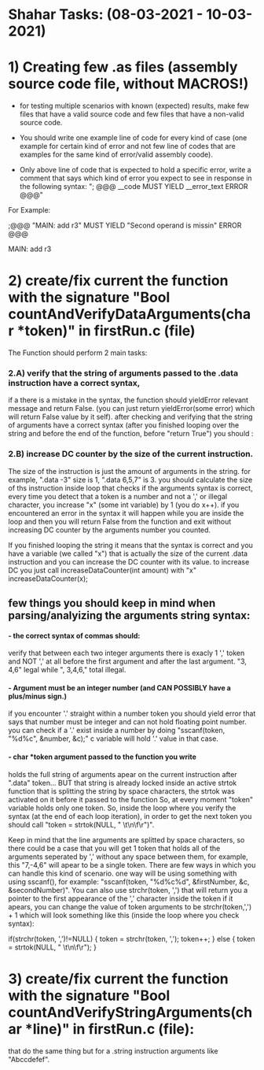 # Shahar Tasks: (08-03-2021 - 10-03-2021)
# 1) Creating few .as files (assembly source code file, without MACROS!) 
- for testing multiple scenarios with known (expected) results, make few files that have a valid source code and few files that have a non-valid source code.

- You should write one example line of code for every kind of case (one example for certain kind of error and not few line of codes that are examples for the same kind of error/valid assembly coode).

- Only above line of code that is expected to hold a specific error, write a comment that says which kind of error you expect to see in response in the following syntax: "; @@@ __code MUST YIELD __error_text  ERROR @@@"

For Example:

;@@@ "MAIN: add r3" MUST YIELD "Second operand is missin" ERROR @@@

MAIN: add r3


# 2) create/fix current the function with the signature "Bool countAndVerifyDataArguments(char *token)" in firstRun.c (file)
The Function should perform 2 main tasks:
### 2.A) verify that the string of arguments passed to the .data instruction have a correct syntax, 
if a there is a mistake in the syntax, the function should yieldError relevant message and return False. (you can just return yieldError(some error) which will return False value by it self). after checking and verifying that the string of arguments have a correct syntax  (after you finished looping over the string and before the end of the function, before "return True") you should :
### 2.B) increase DC counter by the size of the current instruction. 
The size of the instruction is just the amount of arguments in the string.
for example, ".data -3" size is 1, ".data 6,5,7" is 3. you should calculate the size 
of ths instruction inside loop that checks if the arguments syntax is correct,
every time you detect that a token is a number and not a ',' or illegal character, 
you increase "x" (some int variable) by 1 (you do x++).
if you encountered an error in the syntax it will happen while you are inside the loop and
then you will return False from the function and exit without increasing DC counter by the arguments number
you counted.

If you finished looping the string it means that the syntax is correct and you have a variable (we called "x")
that is actually the size of the current .data instruction and you can increase the DC counter with its value.
to increase DC you just call increaseDataCounter(int amount) with "x" increaseDataCounter(x);

## few things you should keep in mind when parsing/analyizing the arguments string syntax:

#### - the correct syntax of commas should: 
verify that between each two integer arguments there is exacly 1 ',' token and NOT ',' at all before the first argument and after the last argument. "3, 4,6" legal while ", 3,4,6," total illegal.

#### - Argument must be an integer number (and CAN POSSIBLY have a plus/minus sign.) 
if you encounter '.' straight within a number token you should yield error that says that number must be integer and can not hold floating point number. you can check if a '.' exist inside a number by doing "sscanf(token, "%d%c", &number, &c);"
c variable will hold '.' value in that case.

#### - char *token argument passed to the function you write 
holds the full string of arguments apear on the current instruction after ".data" token... BUT that string  is already locked inside an active strtok function that is splitting the string by space characters, the strtok was activated on it before it passed to the function So, at every moment "token" variable holds only one token. So, inside the loop where you verify the syntax (at the end of each loop iteration), in order to get the next token you should call "token = strtok(NULL, " \t\n\f\r")". 

Keep in mind that the line arguments are splitted by space characters, so there could be a case that you will get 1 token that holds all of the arguments seperated by ',' without any space between them, for example, this "7,-4,6" will apear to be a single token. 
There are few ways in which you can handle this kind of scenario. one way will be using something with using sscanf(), for example: "sscanf(token, "%d%c%d", &firstNumber, &c, &secondNumber)". 
You can also use strchr(token, ',') that will return you a pointer to the first appearance of the ',' character inside the token if it apears, you can change the value of token arguments to be strchr(token,',') + 1 which will look something like this (inside the loop where you check syntax):

if(strchr(token, ',')!=NULL) {
token = strchr(token, ',');
token++;
} else {
    token = strtok(NULL, " \t\n\f\r");
}


# 3) create/fix current the function with the signature "Bool countAndVerifyStringArguments(char *line)" in firstRun.c (file):
 that do the same thing but for a .string instruction arguments like "Abccdefef".




